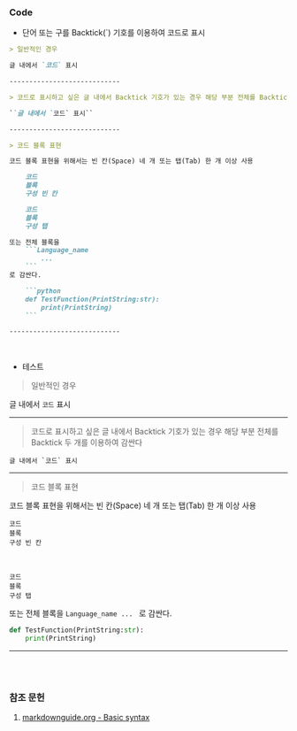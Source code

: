### Code
- 단어 또는 구를 Backtick(`) 기호를 이용하여 코드로 표시

```md
> 일반적인 경우

글 내에서 `코드` 표시

----------------------------

> 코드로 표시하고 싶은 글 내에서 Backtick 기호가 있는 경우 해당 부분 전체를 Backtick 두 개를 이용하여 감싼다

``글 내에서 `코드` 표시``

----------------------------

> 코드 블록 표현

코드 블록 표현을 위해서는 빈 칸(Space) 네 개 또는 탭(Tab) 한 개 이상 사용

    코드
    블록
    구성 빈 칸

    코드
    블록
    구성 탭

또는 전체 블록을
    ```Language_name
        ...
    ```
로 감싼다.

    ```python
    def TestFunction(PrintString:str):
        print(PrintString)
    ```

----------------------------
```
<br>

- 테스트

> 일반적인 경우

글 내에서 `코드` 표시

----------------------------

> 코드로 표시하고 싶은 글 내에서 Backtick 기호가 있는 경우 해당 부분 전체를 Backtick 두 개를 이용하여 감싼다

``글 내에서 `코드` 표시``

----------------------------

> 코드 블록 표현

코드 블록 표현을 위해서는 빈 칸(Space) 네 개 또는 탭(Tab) 한 개 이상 사용

    코드
    블록
    구성 빈 칸
<br>

    코드
    블록
    구성 탭

또는 전체 블록을
    ```Language_name
        ...
    ```
로 감싼다.

```python
def TestFunction(PrintString:str):
    print(PrintString)
```

----------------------------
<br><br>


### 참조 문헌
1. [markdownguide.org - Basic syntax](https://www.markdownguide.org/basic-syntax/#overview "Basic syntax overview")